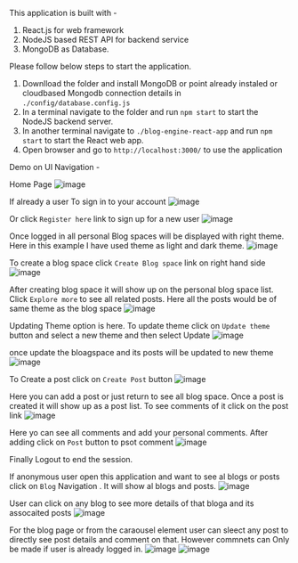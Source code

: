 This application is built with -
1. React.js for web framework
2. NodeJS based REST API for backend service
3. MongoDB as Database.

Please follow below steps to start the application.

1. Downlload the folder and install MongoDB or point already instaled or cloudbased Mongodb connection details in `./config/database.config.js`
2. In a terminal navigate to the folder and run `npm start` to start the NodeJS backend server.
3. In another terminal navigate to `./blog-engine-react-app` and run `npm start` to start the React web app. 
4. Open browser and go to `http://localhost:3000/` to use the application

Demo on UI Navigation -

Home Page 
![image](https://user-images.githubusercontent.com/14352053/111964526-efaf0000-8ab1-11eb-9ca0-5eafde6b3215.png)

If already a user To sign in to your account 
![image](https://user-images.githubusercontent.com/14352053/111964631-0ce3ce80-8ab2-11eb-9209-fe2350c3732c.png)

Or click `Register here` link to sign up for a new user
![image](https://user-images.githubusercontent.com/14352053/111964704-22f18f00-8ab2-11eb-99e4-933db0129182.png)

Once logged in all personal Blog spaces will be displayed with right theme. Here in this example I have used theme as light and dark theme.
![image](https://user-images.githubusercontent.com/14352053/111964897-592f0e80-8ab2-11eb-83f2-91000d7ed432.png)

To create a blog space click `Create Blog space` link on right hand side
![image](https://user-images.githubusercontent.com/14352053/111964984-72d05600-8ab2-11eb-85df-48ebf58714f0.png)

After creating blog space it will show up on the personal blog space list. Click `Explore more` to see all related posts. Here all the posts would be of same theme as the blog space
![image](https://user-images.githubusercontent.com/14352053/111965281-cd69b200-8ab2-11eb-9225-ae0b22481f79.png)

Updating Theme option is here. To update theme click on `Update theme` button and select a new theme and then select Update
![image](https://user-images.githubusercontent.com/14352053/111965576-1de10f80-8ab3-11eb-897d-cca1f87da0e9.png)

once update the bloagspace and its posts will be updated to new theme
![image](https://user-images.githubusercontent.com/14352053/111965648-33563980-8ab3-11eb-8fe2-4c4343d19aac.png)

To Create a post click on `Create Post` button
![image](https://user-images.githubusercontent.com/14352053/111965758-5254cb80-8ab3-11eb-97eb-d4df67158a46.png)

Here you can add a post or just return to see all blog space. Once a post is created it will show up as a post list. To see comments of it click on the post link
![image](https://user-images.githubusercontent.com/14352053/111965976-9c3db180-8ab3-11eb-9dda-b97db56f90ee.png)

Here yo can see all comments and add your personal comments. After adding click on `Post` button to psot comment
![image](https://user-images.githubusercontent.com/14352053/111966143-d0b16d80-8ab3-11eb-9cfb-fc2c0ee8a9e8.png)

Finally Logout to end the session.


If anonymous user open this application and want to see al blogs or posts click on `Blog` Navigation . It will show al blogs and posts.
![image](https://user-images.githubusercontent.com/14352053/111966379-1706cc80-8ab4-11eb-89fd-61bdfd9c0953.png)

User can click on any blog to see more details of that bloga and its assocaited posts
![image](https://user-images.githubusercontent.com/14352053/111966512-3c93d600-8ab4-11eb-8fa0-dedf28e68046.png)

For the blog page or from the caraousel element user can sleect any post to directly see post details and comment on that. However commnets can Only be made if user is already logged in. 
![image](https://user-images.githubusercontent.com/14352053/111966680-6d740b00-8ab4-11eb-9dfb-1005734f3451.png)
![image](https://user-images.githubusercontent.com/14352053/111966746-7e248100-8ab4-11eb-9988-db916c520f9b.png)



 



